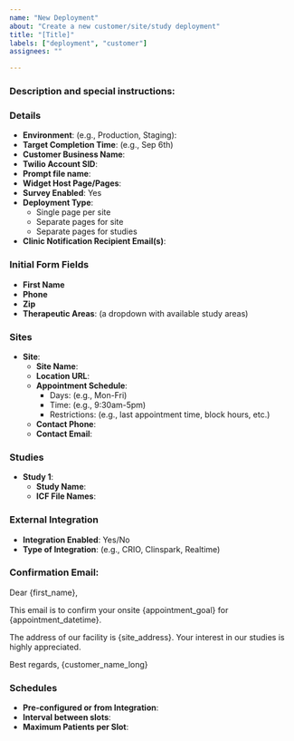 ```yaml
---
name: "New Deployment"
about: "Create a new customer/site/study deployment"
title: "[Title]"
labels: ["deployment", "customer"]
assignees: ""

---
```


### Description and special instructions:

### Details
- **Environment**: (e.g., Production, Staging):
- **Target Completion Time**: (e.g., Sep 6th)
- **Customer Business Name**:
- **Twilio Account SID**:
- **Prompt file name**:
- **Widget Host Page/Pages**:
- **Survey Enabled**: Yes
- **Deployment Type**:
  - Single page per site
  - Separate pages for site
  - Separate pages for studies
- **Clinic Notification Recipient Email(s)**:

### Initial Form Fields

- **First Name**
- **Phone**
- **Zip**
- **Therapeutic Areas**: (a dropdown with available study areas)

### Sites

- **Site**:
  - **Site Name**:
  - **Location URL**:
  - **Appointment Schedule**:
    - Days: (e.g., Mon-Fri)
    - Time: (e.g., 9:30am-5pm)
    - Restrictions: (e.g., last appointment time, block hours, etc.)
  - **Contact Phone**:
  - **Contact Email**:

### Studies

- **Study 1**:
  - **Study Name**:
  - **ICF File Names**:

### External Integration

- **Integration Enabled**: Yes/No
- **Type of Integration**: (e.g., CRIO, Clinspark, Realtime)

### **Confirmation Email**:

Dear {first_name},

This email is to confirm your onsite {appointment_goal} for {appointment_datetime}.

The address of our facility is {site_address}. Your interest in our studies is highly appreciated.

Best regards,
{customer_name_long}

### Schedules

- **Pre-configured or from Integration**:
- **Interval between slots**:
- **Maximum Patients per Slot**:
